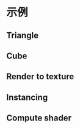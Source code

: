 # 示例

## Triangle

<div class="showcase" case="sample-0"></div>

## Cube

<div class="showcase" case="sample-1"></div>

## Render to texture

<div class="showcase" case="sample-2"></div>

## Instancing

<div class="showcase" case="sample-3"></div>

## Compute shader

<div class="showcase" case="sample-4"></div>
